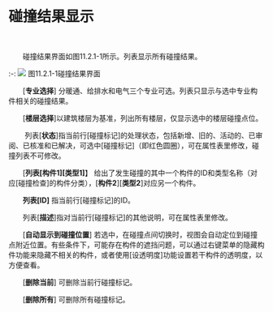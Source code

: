 #  碰撞结果显示
<br/>

&emsp;&emsp;碰撞结果界面如图11.2.1\-1所示。列表显示所有碰撞结果。

:-: ![](images/568.png)
图11.2.1\-1碰撞结果界面

&emsp;&emsp;[**专业选择**\] 分暖通、给排水和电气三个专业可选。列表只显示与选中专业构件相关的碰撞结果。

&emsp;&emsp;[**楼层选择**]以建筑楼层为基准，列出所有楼层，仅显示选中的楼层碰撞点位。

&emsp;&emsp;  列表[**状态**]指当前行\[碰撞标记\]的处理状态，包括新增、旧的、活动的、已审阅、已核准和已解决，可选中\[碰撞标记\]（即红色圆圈），可在属性表里修改，碰撞列表不可修改。

&emsp;&emsp;[**列表\[构件1\]\[类型1\]**】 给出了发生碰撞的其中一个构件的ID和类型名称（对应\[碰撞检查\]的构件分类），[**构件2**\]\[**类型2**\]对应另一个构件。

&emsp;&emsp;**列表\[ID\]** 指当前行\[碰撞标记\]的ID。

&emsp;&emsp;列表\[**描述**\]指对当前行\[碰撞标记\]的其他说明，可在属性表里修改。

&emsp;&emsp;[**自动显示到碰撞位置**\] 若选中，在碰撞点间切换时，视图会自动定位到碰撞点附近位置。有些条件下，可能存在构件的遮挡问题，可以通过右键菜单的隐藏构件功能来隐藏不相关的构件，或者使用\[设透明度\]功能设置若干构件的透明度，以方便查看。

&emsp;&emsp;\[**删除当前**\] 可删除当前行碰撞标记。

&emsp;&emsp;\[**删除所有**\] 可删除所有碰撞标记。